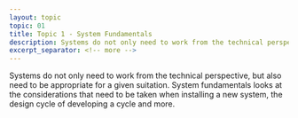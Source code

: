 ```yaml
---
layout: topic
topic: 01
title: Topic 1 - System Fundamentals
description: Systems do not only need to work from the technical perspective, but also need to be appropriate for a given suitation. System fundamentals looks at the considerations that need to be taken when installing a new system, the design cycle of developing a cycle and more.
excerpt_separator: <!-- more -->
---
```

Systems do not only need to work from the technical perspective, but also need to be appropriate for a given suitation. System fundamentals looks at the considerations that need to be taken when installing a new system, the design cycle of developing a cycle and more.

